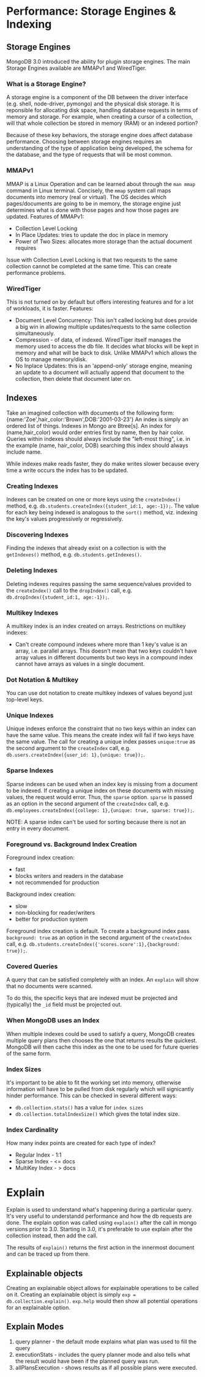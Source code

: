 # Performance: Storage Engines & Indexing

## Storage Engines
MongoDB 3.0 introduced the ability for plugin storage engines. The main Storage Engines available are MMAPv1 and WiredTiger.

### What is a Storage Engine?
A storage engine is a component of the DB between the driver interface (e.g. shell, node-driver, pymongo) and the physical disk storage.  It is reponsible for allocating disk space, handling database requests in terms of memory and storage.  For example, when creating a cursor of a collection, will that whole collection be stored in memory (RAM) or an indexed portion?

Because of these key behaviors, the storage engine does affect database performance.  Choosing between storage engines requires an understanding of the type of application being developed, the schema for the database, and the type of requests that will be most common.

### MMAPv1
MMAP is a Linux Operation and can be learned about through the `man mmap` command in Linux terminal.  Concisely, the `mmap` system call maps documents into memory (real or virtual).
The OS decides which pages/documents are going to be in memory, the storage engine just determines what is done with those pages and how those pages are updated.
Features of MMAPv1:
* Collection Level Locking
* In Place Updates: tries to update the doc in place in memory
* Power of Two Sizes: allocates more storage than the actual document requires 

Issue with Collection Level Locking is that two requests to the same collection cannot be completed at the same time.  This can create performance problems.

### WiredTiger
This is not turned on by default but offers interesting features and for a lot of workloads, it is faster.
Features:
* Document Level Concurrency: This isn't called locking but does provide a big win in allowing multiple updates/requests to the same collection simultaneously.
* Compression - of data, of indexed. WiredTiger itself manages the memory used to access the db file. It decides what blocks will be kept in memory and what will be back to disk. Unlike MMAPv1 which allows the OS to manage memory/disk.
* No Inplace Updates: this is an 'append-only' storage engine, meaning an update to a document will actually append that document to the collection, then delete that document later on.


## Indexes
Take an imagined collection with documents of the following form:
    {name:'Zoe',hair_color:'Brown',DOB:'2001-03-23'}
An index is simply an ordered list of things.  Indexes in Mongo are Btree[s]. An index for (name,hair\_color) would order entries first by name, then by hair color.  Queries within indexes should always include the "left-most thing", i.e. in the example (name, hair\_color, DOB) searching this index should always include name.

While indexes make reads faster, they do make writes slower because every time a write occurs the index has to be updated.

### Creating Indexes
Indexes can be created on one or more keys using the `createIndex()` method, e.g. `db.students.createIndex({student_id:1, age:-1});`.  The value for each key being indexed is analogous to the `sort()` method, viz. indexing the key's values progressively or regressively.

### Discovering Indexes
Finding the indexes that already exist on a collection is with the `getIndexes()` method, e.g. `db.students.getIndexes()`.

### Deleting Indexes
Deleting indexes requires passing the same sequence/values provided to the `createIndex()` call to the `dropIndex()` call, e.g. `db.dropIndex({student_id:1, age:-1});`.

### Multikey Indexes
A multikey index is an index created on arrays.  Restrictions on multikey indexes:
* Can't create compound indexes where more than 1 key's value is an array, i.e. parallel arrays.
This doesn't mean that two keys couldn't have array values in different documents but two keys in a compound index cannot have arrays as values in a single document. 

### Dot Notation & Multikey
You can use dot notation to create multikey indexes of values beyond just top-level keys.

### Unique Indexes
Unique indexes enforce the constraint that no two keys within an index can have the same value.
This means the create index will fail if two keys have the same value.
The call for creating a unique index passes `unique:true` as the second argument to the `createIndex` call, e.g. `db.users.createIndex({user_id: 1},{unique: true});`.

### Sparse Indexes
Sparse indexes can be used when an index key is missing from a document to be indexed.  If creating a unique index on these documents with missing values, the request would error.  Thus, the `sparse` option. `sparse` is passed as an option in the second argument of the `createIndex` call, e.g. `db.employees.createIndex({college: 1},{unique: true, sparse: true});`.

NOTE: A sparse index can't be used for sorting because there is not an entry in every document.

### Foreground vs. Background Index Creation
Foreground index creation:
* fast
* blocks writers and readers in the database
* not recommended for production

Background index creation:
* slow
* non-blocking for reader/writers
* better for production system

Foreground index creation is default. To create a background index pass `background: true` as an option in the second argument of the `createIndex` call, e.g. `db.students.createIndex({'scores.score':1},{background: true});`.

### Covered Queries
A query that can be satisfied completely with an index. An `explain` will show that no documents were scanned.

To do this, the specific keys that are indexed must be projected and (typically) the `_id` field must be projected out.

### When MongoDB uses an Index
When multiple indexes could be used to satisfy a query, MongoDB creates multiple query plans then chooses the one that returns results the quickest.  MongoDB will then cache this index as the one to be used for future queries of the same form.

### Index Sizes
It's important to be able to fit the working set into memory, otherwise information will have to be pulled from disk regularly which will signicantly hinder performance.
This can be checked in several different ways:
* `db.collection.stats()` has a value for `index sizes`
* `db.collection.totalIndexSize()` which gives the total index size.

### Index Cardinality
How many index points are created for each type of index?
* Regular Index - 1:1
* Sparse Index - <= docs
* MultiKey Index - > docs

# Explain
Explain is used to understand what's happening during a particular query.  It's very useful to understandd performance and how the db requests are done. The explain option was called using `explain()` after the call in mongo versions prior to 3.0.  Starting in 3.0, it's preferable to use explain after the collection instead, then add the call.

The results of `explain()` returns the first action in the innermost document and can be traced up from there.

## Explainable objects
Creating an explainable object allows for explainable operations to be called on it.  Creating an explainable object is simply `exp = db.collection.explain()`.  `exp.help` would then show all potential operations for an explainable option.

## Explain Modes
1. query planner - the default mode explains what plan was used to fill the query
2. executionStats - includes the query planner mode and also tells what the result would have been if the planned query was run.
3. allPlansExecution - shows results as if all possible plans were executed.






